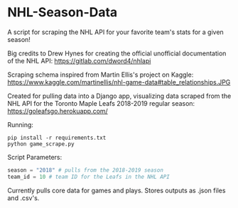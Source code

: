 # NHL-Season-Data
A script for scraping the NHL API for your favorite team's stats for a given season!

Big credits to Drew Hynes for creating the official unofficial documentation of the NHL API: https://gitlab.com/dword4/nhlapi

Scraping schema inspired from Martin Ellis's project on Kaggle: https://www.kaggle.com/martinellis/nhl-game-data#table_relationships.JPG

Created for pulling data into a Django app, visualizing data scraped from the NHL API for the Toronto Maple Leafs 2018-2019 regular season: 
https://goleafsgo.herokuapp.com/

Running:
```
pip install -r requirements.txt
python game_scrape.py
```

Script Parameters:
```python
season = "2018" # pulls from the 2018-2019 season
team_id = 10 # team ID for the Leafs in the NHL API
```

Currently pulls core data for games and plays. Stores outputs as .json files and .csv's.
